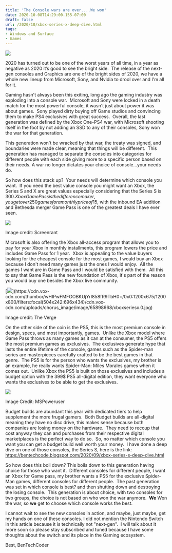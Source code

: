 ```yaml
---
title: 'The Console wars are over....We won'
date: 2020-10-08T14:29:00.155-07:00
draft: false
url: /2020/10/xbox-series-x-deep-dive.html
tags: 
- Windows and Surface
- Games
---
```


[![](https://1.bp.blogspot.com/-qPrmCjyqDEo/X3-Ely_qGBI/AAAAAAAAKV8/OnHLDqnrclg7-3gVGvDbUQIXEjHQNeDcACNcBGAsYHQ/s320/xbox-series-x-image.jpg)](https://1.bp.blogspot.com/-qPrmCjyqDEo/X3-Ely_qGBI/AAAAAAAAKV8/OnHLDqnrclg7-3gVGvDbUQIXEjHQNeDcACNcBGAsYHQ/s840/xbox-series-x-image.jpg)

  

2020 has turned out to be one of the worst years of all time, in a year as negative as 2020 it’s good to see the bright side.  The release of the next-gen consoles and Graphics are one of the bright sides of 2020, we have a whole new lineup from Microsoft, Sony, and Nvidia to drool over and I'm all for it. 

  
  

Gaming hasn't always been this exiting, long ago the gaming industry was exploding into a console war.  Microsoft and Sony were locked in a death match for the most powerful console, it wasn't just about power it was about games.  Sony played dirty buying off Game studios and convincing them to make PS4 exclusives with great success.  Overall, the last generation was defined by the Xbox One-PS4 war, with Microsoft shooting itself in the foot by not adding an SSD to any of their consoles, Sony won the war for that generation. 

  
  

This generation won't be wracked by that war, the treaty was signed, and boundaries were made clear, meaning that things will be different.  This generation has managed to separate the consoles into categories for different people with each side giving more to a specific person based on their needs. A war no longer dictates your choice of console...your needs do.

  
  

So how does this stack up?  Your needs will determine which console you want.  If you need the best value console you might want an Xbox, the Series S and X are great values especially considering that the Series S is 300$. Xbox Game Pass is the difference maker, you get over 250 games for a monthly price of 15$, with the inbound EA addition and Bethesda merger Game Pass is one of the greatest deals I have ever seen. 

  
  

[![](https://static1.srcdn.com/wordpress/wp-content/uploads/2020/09/Xbox-Series-S-Price-And-Console-Design-Leak.jpg)](https://static1.srcdn.com/wordpress/wp-content/uploads/2020/09/Xbox-Series-S-Price-And-Console-Design-Leak.jpg)

Image credit: Screenrant  
  

Microsoft is also offering the Xbox all-access program that allows you to pay for your Xbox in monthly installments, this program lowers the price and includes Game Pass for 1 year.  Xbox is appealing to the value buyers looking for the cheapest console for the most games, I would buy an Xbox because I don't need many games just the ones I would enjoy.  All the games I want are in Game Pass and I would be satisfied with them.  All this to say that Game Pass is the new foundation of Xbox, it's part of the reason you would buy one besides the Xbox live community.

  
  

[![](https://cdn.vox-cdn.com/thumbor/wHIPwFMFGOBKUjYrI858fR9TbH0=/0x0:1200x675/1200x800/filters:focal(504x242:696x434)/cdn.vox-cdn.com/uploads/chorus_image/image/65898668/xboxseriesx.0.jpg)](https://cdn.vox-cdn.com/thumbor/wHIPwFMFGOBKUjYrI858fR9TbH0=/0x0:1200x675/1200x800/filters:focal(504x242:696x434)/cdn.vox-cdn.com/uploads/chorus_image/image/65898668/xboxseriesx.0.jpg)

Image credit: The Verge  

On the other side of the coin is the PS5, this is the most premium console in design, specs, and most importantly, games.  Unlike the Xbox model where Game Pass throws as many games as it can at the consumer, the PS5 offers the most premium games as exclusives.  The exclusives generate hype that lasts the entire lifetime of the console, games such as the Spider-man series are masterpieces carefully crafted to be the best games in that genre.  The PS5 is for the person who wants the exclusives, my brother is an example, he really wants Spider-Man: Miles Morales games when it comes out.  Unlike Xbox the PS5 is built on those exclusives and includes a budget option with the 399$ PS5 all-digital edition, they want everyone who wants the exclusives to be able to get the exclusives.

  

  

[![](https://cdn.videoludeek.com/wp-content/uploads/2020/06/ps5-playstation-5-standard-digital-edition-950x500.jpg)](https://cdn.videoludeek.com/wp-content/uploads/2020/06/ps5-playstation-5-standard-digital-edition-950x500.jpg)

Image Credit: MSPoweruser

Budget builds are abundant this year with dedicated tiers to help supplement the more frugal gamers.  Both Budget builds are all-digital meaning they have no disc drive, this makes sense because both companies are losing money on the hardware.  They need to recoup that cost anyway they can and purchases from their respective digital marketplaces is the perfect way to do so.  So, no matter which console you want you can get a budget build well worth your money.  I have done a deep dive on one of those consoles, the Series S, here is the link: https://bentechcode.blogspot.com/2020/09/xbox-series-s-deep-dive.html  
  

So how does this boil down? This boils down to this generation having choice for those who want it.  Different consoles for different people, I want an Xbox for Game pass, my brother wants a PS5 for the exclusive Spider-Man games, different consoles for different people.  The past generation was set in which console is best? and then shutting down and destroying the losing console.  This generation is about choice, with two consoles for two groups, the choice is not based on who won the war anymore.  **We** Won the war, so **we** get to choose which console works the best.

  
  

I cannot wait to see the new consoles in action, and maybe, just maybe, get my hands on one of these consoles. I did not mention the Nintendo Switch in this article because it is technically not "next-gen".  I will talk about it more soon so please stay subscribed and tuned because I have some thoughts about the switch and its place in the Gaming ecosystem.

  

Best, BenTechCoder